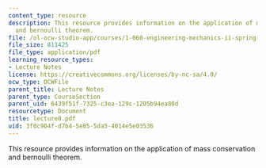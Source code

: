 ```yaml
---
content_type: resource
description: This resource provides information on the application of mass conservation
  and bernoulli theorem.
file: /ol-ocw-studio-app/courses/1-060-engineering-mechanics-ii-spring-2006/3f0c904fd7b45e855da54014e5e03536_lecture8.pdf
file_size: 811425
file_type: application/pdf
learning_resource_types:
- Lecture Notes
license: https://creativecommons.org/licenses/by-nc-sa/4.0/
ocw_type: OCWFile
parent_title: Lecture Notes
parent_type: CourseSection
parent_uid: 6439f51f-7325-c3ea-129c-1205b94ea80d
resourcetype: Document
title: lecture8.pdf
uid: 3f0c904f-d7b4-5e85-5da5-4014e5e03536
---
```

This resource provides information on the application of mass conservation and bernoulli theorem.